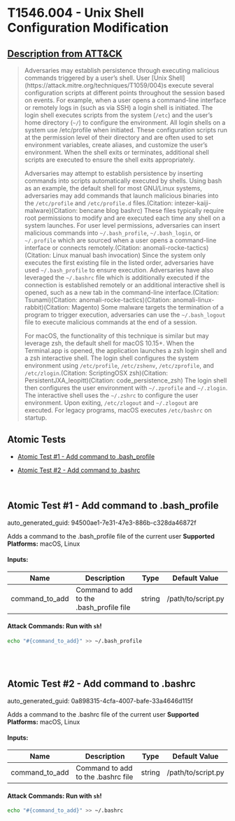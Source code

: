 # T1546.004 - Unix Shell Configuration Modification
## [Description from ATT&CK](https://attack.mitre.org/techniques/T1546/004)
<blockquote>Adversaries may establish persistence through executing malicious commands triggered by a user’s shell. User [Unix Shell](https://attack.mitre.org/techniques/T1059/004)s execute several configuration scripts at different points throughout the session based on events. For example, when a user opens a command-line interface or remotely logs in (such as via SSH) a login shell is initiated. The login shell executes scripts from the system (<code>/etc</code>) and the user’s home directory (<code>~/</code>) to configure the environment. All login shells on a system use /etc/profile when initiated. These configuration scripts run at the permission level of their directory and are often used to set environment variables, create aliases, and customize the user’s environment. When the shell exits or terminates, additional shell scripts are executed to ensure the shell exits appropriately. 

Adversaries may attempt to establish persistence by inserting commands into scripts automatically executed by shells. Using bash as an example, the default shell for most GNU/Linux systems, adversaries may add commands that launch malicious binaries into the <code>/etc/profile</code> and <code>/etc/profile.d</code> files.(Citation: intezer-kaiji-malware)(Citation: bencane blog bashrc) These files typically require root permissions to modify and are executed each time any shell on a system launches. For user level permissions, adversaries can insert malicious commands into <code>~/.bash_profile</code>, <code>~/.bash_login</code>, or <code>~/.profile</code> which are sourced when a user opens a command-line interface or connects remotely.(Citation: anomali-rocke-tactics)(Citation: Linux manual bash invocation) Since the system only executes the first existing file in the listed order, adversaries have used <code>~/.bash_profile</code> to ensure execution. Adversaries have also leveraged the <code>~/.bashrc</code> file which is additionally executed if the connection is established remotely or an additional interactive shell is opened, such as a new tab in the command-line interface.(Citation: Tsunami)(Citation: anomali-rocke-tactics)(Citation: anomali-linux-rabbit)(Citation: Magento) Some malware targets the termination of a program to trigger execution, adversaries can use the <code>~/.bash_logout</code> file to execute malicious commands at the end of a session. 

For macOS, the functionality of this technique is similar but may leverage zsh, the default shell for macOS 10.15+. When the Terminal.app is opened, the application launches a zsh login shell and a zsh interactive shell. The login shell configures the system environment using <code>/etc/profile</code>, <code>/etc/zshenv</code>, <code>/etc/zprofile</code>, and <code>/etc/zlogin</code>.(Citation: ScriptingOSX zsh)(Citation: PersistentJXA_leopitt)(Citation: code_persistence_zsh) The login shell then configures the user environment with <code>~/.zprofile</code> and <code>~/.zlogin</code>. The interactive shell uses the <code>~/.zshrc</code> to configure the user environment. Upon exiting, <code>/etc/zlogout</code> and <code>~/.zlogout</code> are executed. For legacy programs, macOS executes <code>/etc/bashrc</code> on startup.</blockquote>

## Atomic Tests

- [Atomic Test #1 - Add command to .bash_profile](#atomic-test-1---add-command-to-bash_profile)

- [Atomic Test #2 - Add command to .bashrc](#atomic-test-2---add-command-to-bashrc)


<br/>

## Atomic Test #1 - Add command to .bash_profile

auto_generated_guid: 94500ae1-7e31-47e3-886b-c328da46872f

Adds a command to the .bash_profile file of the current user
**Supported Platforms:** macOS, Linux




#### Inputs:
| Name | Description | Type | Default Value |
|------|-------------|------|---------------|
| command_to_add | Command to add to the .bash_profile file | string | /path/to/script.py|


#### Attack Commands: Run with `sh`! 


```sh
echo "#{command_to_add}" >> ~/.bash_profile
```






<br/>
<br/>

## Atomic Test #2 - Add command to .bashrc

auto_generated_guid: 0a898315-4cfa-4007-bafe-33a4646d115f

Adds a command to the .bashrc file of the current user
**Supported Platforms:** macOS, Linux




#### Inputs:
| Name | Description | Type | Default Value |
|------|-------------|------|---------------|
| command_to_add | Command to add to the .bashrc file | string | /path/to/script.py|


#### Attack Commands: Run with `sh`! 


```sh
echo "#{command_to_add}" >> ~/.bashrc
```






<br/>
